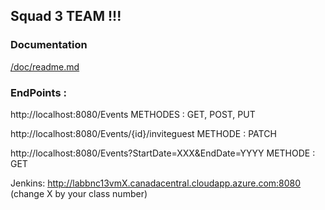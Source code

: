 ## Squad 3 TEAM !!! ##

### Documentation ###

[/doc/readme.md](/doc/readme.md)

### EndPoints : ###

http://localhost:8080/Events                                       METHODES : GET, POST, PUT    

http://localhost:8080/Events/{id}/inviteguest                      METHODE : PATCH

http://localhost:8080/Events?StartDate=XXX&EndDate=YYYY            METHODE : GET

Jenkins: http://labbnc13vmX.canadacentral.cloudapp.azure.com:8080 (change X by your class number)
